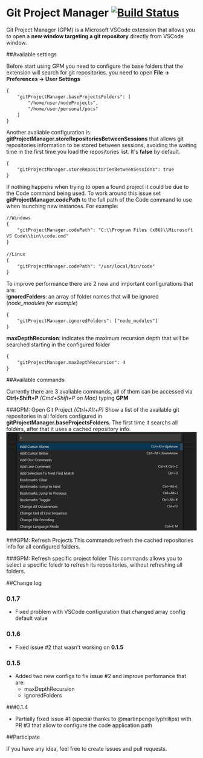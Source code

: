 # Git Project Manager [![Build Status](https://travis-ci.org/felipecaputo/git-project-manager.svg?branch=master)](https://travis-ci.org/felipecaputo/git-project-manager)

Git Project Manager (GPM) is a Microsoft VSCode extension that allows you to open a **new window targeting a git repository** directly from VSCode window.

##Available settings

Before start using GPM you need to configure the base folders that the extension will
search for git repositories. you need to open **File -> Preferences -> User Settings**  


    {
        "gitProjectManager.baseProjectsFolders": [
            "/home/user/nodeProjects",
            "/home/user/personal/pocs"
        ]
    }

Another available configuration is **gitProjectManager.storeRepositoriesBetweenSessions** that allows
git repositories information to be stored between sessions, avoiding the waiting time in the first
time you load the repositories list. It's **false** by default.


    {
        "gitProjectManager.storeRepositoriesBetweenSessions": true
    }

If nothing happens when trying to open a found project it could be due to the Code command being used. To work around this issue set **gitProjectManager.codePath** to the full path of the Code command to use when launching new instances. For example:

    //Windows
    {
        "gitProjectManager.codePath": "C:\\Program Files (x86)\\Microsoft VS Code\\bin\\code.cmd"
    }
    
    //Linux
    {
        "gitProjectManager.codePath": "/usr/local/bin/code"
    }
    
To improve performance there are 2 new and important configurations that are:  
**ignoredFolders**: an array of folder names that will be ignored (*node_modules for example*)

    {
        "gitProjectManager.ignoredFolders": ["node_modules"]
    }

**maxDepthRecursion**: indicates the maximum recursion depth that will be searched starting in the configured folder

    {
        "gitProjectManager.maxDepthRecursion": 4
    }
    
##Available commands

Currently there are 3 avaliable commands, all of them can be accessed via **Ctrl+Shift+P** 
*(Cmd+Shift+P on Mac)* typing **GPM**

###GPM: Open Git Project *(Ctrl+Alt+P)*
Show a list of the available git repositories in all folders configured in **gitProjectManager.baseProjectsFolders**.
The first time it searchs all folders, after that it uses a cached repository info.
![open Git Project](/img/openProject.gif)


###GPM: Refresh Projects
This commands refresh the cached repositories info for all configured folders.

###GPM: Refresh specific project folder
This commands allows you to select a specific foledr to refresh its repositories, without
refreshing all folders.

##Change log

### 0.1.7
  - Fixed problem with VSCode configuration that changed array config default value

### 0.1.6
  - Fixed issue #2 that wasn't working on **0.1.5**

### 0.1.5
  - Added two new configs to fix issue #2 and improve perfomance that are:
    - maxDepthRecursion
    - ignoredFolders  

###0.1.4
  - Partially fixed issue #1 (special thanks to @martinpengellyphillips) with PR #3 
  that allow to configure the code application path 

##Participate

If you have any idea, feel free to create issues and pull requests.
